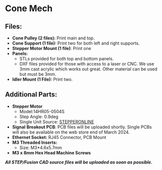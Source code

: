 # Cone Mech
## Files:
* **Cone Pulley (2 files):** Print main and top.
* **Cone Support (1 file):** Print two for both left and right supports.
* **Stepper Motor Mount (1 file)**: Print one
* **Panels:** 
  * STLs provided for both top and bottom panels.
  * DXF files provided for those with access to a laser or CNC. We use 3mm cast acrylic which works out great. Other material can be used but must be 3mm. 
* **Idler Mount (1 File):** Print two.

## Additional Parts:
* **Stepper Motor**
  * Model:14HR05-0504S
  * Step Angle: 0.9deg
  * Single Unit Source: [STEPPERONLINE](https://www.omc-stepperonline.com/round-nema-14-bipolar-0-9deg-7ncm-9-91oz-in-0-5a-8-5v-36x12mm-4-wires-14hr05-0504s)
* **Signal** **Breakout PCB**: PCB files will be uploaded shortly. Single PCBs will also be available on the web store end of March 2024. 
* **Ethernet Socket:** RJ45 Connector, PCB Mount
* **M3 Threaded Inserts:**
  * Size: M3*4.6x5.7mm
* **M3 x 8mm Hex Head Machine Screws**

***All STEP/Fusion CAD source files will be uploaded as soon as possible.*** 

